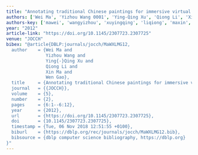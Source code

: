 ```yaml
---
title: "Annotating traditional Chinese paintings for immersive virtual exhibition"
authors: ['Wei Ma', 'Yizhou Wang 0001', 'Ying-Qing Xu', 'Qiong Li', 'Xin Ma', 'Wen Gao 0001']
authors-key: ['mawei', 'wangyizhou', 'xuyingqing', 'liqiong', 'maxin', 'gaowen']
year: "2012"
article-link: "https://doi.org/10.1145/2307723.2307725"
venue: "JOCCH"
bibex: "@article{DBLP:journals/jocch/MaWXLMG12,
  author    = {Wei Ma and
               Yizhou Wang and
               Ying{-}Qing Xu and
               Qiong Li and
               Xin Ma and
               Wen Gao},
  title     = {Annotating traditional Chinese paintings for immersive virtual exhibition},
  journal   = {{JOCCH}},
  volume    = {5},
  number    = {2},
  pages     = {6:1--6:12},
  year      = {2012},
  url       = {https://doi.org/10.1145/2307723.2307725},
  doi       = {10.1145/2307723.2307725},
  timestamp = {Tue, 06 Nov 2018 12:51:55 +0100},
  biburl    = {https://dblp.org/rec/journals/jocch/MaWXLMG12.bib},
  bibsource = {dblp computer science bibliography, https://dblp.org}
}"
---
```

